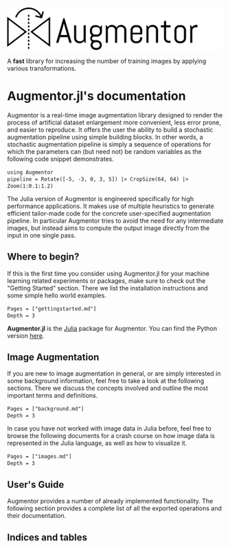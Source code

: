 ![header](https://raw.githubusercontent.com/JuliaML/FileStorage/master/Augmentor/readme/header.png)

A **fast** library for increasing the number of training images
by applying various transformations.

# Augmentor.jl's documentation

Augmentor is a real-time image augmentation library designed to
render the process of artificial dataset enlargement more
convenient, less error prone, and easier to reproduce. It offers
the user the ability to build a stochastic augmentation pipeline
using simple building blocks. In other words, a stochastic
augmentation pipeline is simply a sequence of operations for
which the parameters can (but need not) be random variables as
the following code snippet demonstrates.

```@repl
using Augmentor
pipeline = Rotate([-5, -3, 0, 3, 5]) |> CropSize(64, 64) |> Zoom(1:0.1:1.2)
```

The Julia version of Augmentor is engineered specifically for
high performance applications. It makes use of multiple
heuristics to generate efficient tailor-made code for the
concrete user-specified augmentation pipeline. In particular
Augmentor tries to avoid the need for any intermediate images,
but instead aims to compute the output image directly from the
input in one single pass.

## Where to begin?

If this is the first time you consider using Augmentor.jl for
your machine learning related experiments or packages, make sure
to check out the "Getting Started" section. There we list the
installation instructions and some simple hello world examples.

```@contents
Pages = ["gettingstarted.md"]
Depth = 3
```

**Augmentor.jl** is the [Julia](https://julialang.org) package
for Augmentor. You can find the Python version
[here](https://github.com/mdbloice/Augmentor).

## Image Augmentation

If you are new to image augmentation in general, or are simply
interested in some background information, feel free to take a
look at the following sections. There we discuss the concepts
involved and outline the most important terms and definitions.

```@contents
Pages = ["background.md"]
Depth = 3
```

In case you have not worked with image data in Julia before, feel
free to browse the following documents for a crash course on how
image data is represented in the Julia language, as well as how
to visualize it.

```@contents
Pages = ["images.md"]
Depth = 3
```

## User's Guide

Augmentor provides a number of already implemented functionality.
The following section provides a complete list of all the
exported operations and their documentation.

## Indices and tables

```@index
```
